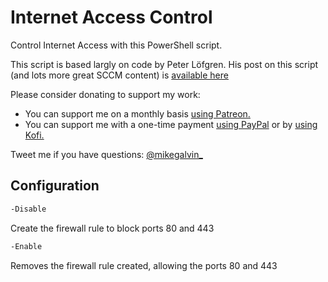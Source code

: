 # Internet Access Control

Control Internet Access with this PowerShell script.

This script is based largly on code by Peter Löfgren. His post on this script (and lots
more great SCCM content) is [available here](https://syscenramblings.wordpress.com/2017/10/25/windows-10-1709-reference-image)

Please consider donating to support my work:

* You can support me on a monthly basis [using Patreon.](https://www.patreon.com/mikegalvin)
* You can support me with a one-time payment [using PayPal](https://www.paypal.me/digressive) or by [using Kofi.](https://ko-fi.com/mikegalvin)

Tweet me if you have questions: [@mikegalvin_](https://twitter.com/mikegalvin_)

## Configuration

``` txt
-Disable
```

Create the firewall rule to block ports 80 and 443

``` txt
-Enable
```

Removes the firewall rule created, allowing the ports 80 and 443
